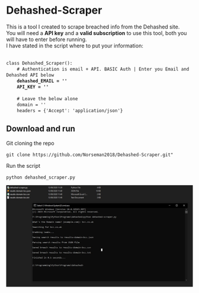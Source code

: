 # Dehashed-Scraper
This is a tool I created to scrape breached info from the Dehashed site.<br>
You will need a <strong>API key</strong> and a <strong>valid subscription</strong> to use this tool, both you will have to enter before running.<br>
I have stated in the script where to put your information:
<pre><code>
class Dehashed_Scraper():
    # Authentication is email + API. BASIC Auth | Enter you Email and Dehashed API below
    <strong>dehashed_EMAIL = ''</strong>
    <strong>API_KEY = ''</strong>

    # Leave the below alone
    domain = ''
    headers = {'Accept': 'application/json'}
</code></pre>

## Download and run
Git cloning the repo
<pre><code>git clone https://github.com/Norseman2018/Dehashed-Scraper.git"</code></pre>
Run the script
<pre><code>python dehashed_scraper.py</code></pre>

![Tool Running](Images/i1.jpg)
